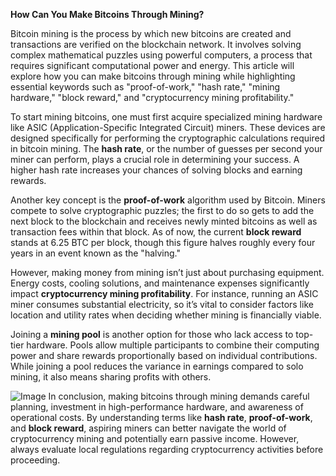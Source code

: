 **How Can You Make Bitcoins Through Mining?**

Bitcoin mining is the process by which new bitcoins are created and transactions are verified on the blockchain network. It involves solving complex mathematical puzzles using powerful computers, a process that requires significant computational power and energy. This article will explore how you can make bitcoins through mining while highlighting essential keywords such as "proof-of-work," "hash rate," "mining hardware," "block reward," and "cryptocurrency mining profitability."

To start mining bitcoins, one must first acquire specialized mining hardware like ASIC (Application-Specific Integrated Circuit) miners. These devices are designed specifically for performing the cryptographic calculations required in bitcoin mining. The **hash rate**, or the number of guesses per second your miner can perform, plays a crucial role in determining your success. A higher hash rate increases your chances of solving blocks and earning rewards.

Another key concept is the **proof-of-work** algorithm used by Bitcoin. Miners compete to solve cryptographic puzzles; the first to do so gets to add the next block to the blockchain and receives newly minted bitcoins as well as transaction fees within that block. As of now, the current **block reward** stands at 6.25 BTC per block, though this figure halves roughly every four years in an event known as the "halving."

However, making money from mining isn’t just about purchasing equipment. Energy costs, cooling solutions, and maintenance expenses significantly impact **cryptocurrency mining profitability**. For instance, running an ASIC miner consumes substantial electricity, so it’s vital to consider factors like location and utility rates when deciding whether mining is financially viable.

Joining a **mining pool** is another option for those who lack access to top-tier hardware. Pools allow multiple participants to combine their computing power and share rewards proportionally based on individual contributions. While joining a pool reduces the variance in earnings compared to solo mining, it also means sharing profits with others.


![Image](https://github.com/user-attachments/assets/31692037-0104-4703-abd1-696b6a7dd41b)
In conclusion, making bitcoins through mining demands careful planning, investment in high-performance hardware, and awareness of operational costs. By understanding terms like **hash rate**, **proof-of-work**, and **block reward**, aspiring miners can better navigate the world of cryptocurrency mining and potentially earn passive income. However, always evaluate local regulations regarding cryptocurrency activities before proceeding.